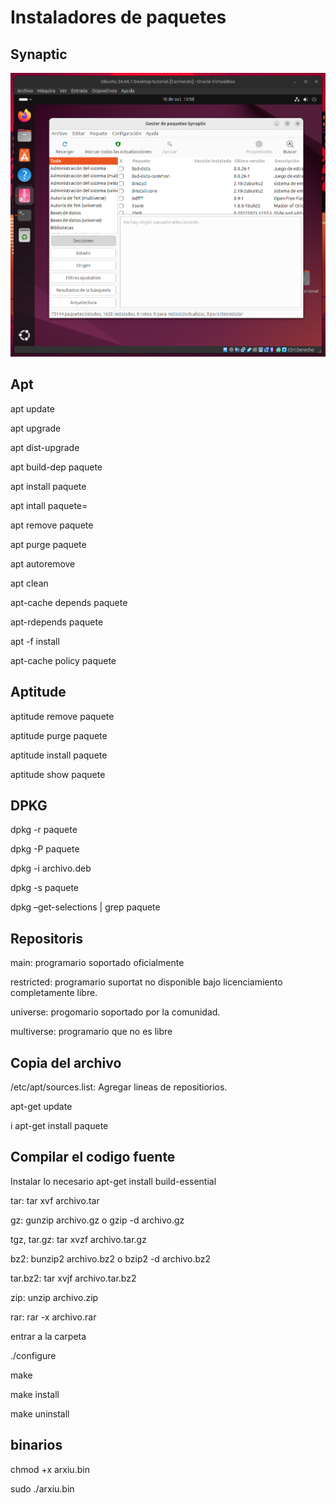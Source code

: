 # Instaladores de paquetes

## Synaptic

![01](sources/imagenes/installer_packages/1.png)

## Apt

apt update

apt upgrade 

apt dist-upgrade

apt build-dep paquete

apt install paquete

apt intall paquete=

apt remove paquete

apt purge paquete

apt autoremove

apt clean

apt-cache depends paquete

apt-rdepends paquete

apt -f install

apt-cache policy paquete

## Aptitude

aptitude remove paquete

aptitude purge paquete

aptitude install paquete

aptitude show paquete

## DPKG

dpkg -r paquete

dpkg -P paquete

dpkg -i archivo.deb

dpkg -s paquete

dpkg –get-selections | grep paquete

## Repositoris

main: programario soportado oficialmente

restricted: programario suportat no disponible bajo licenciamiento completamente libre.

universe: progomario soportado por la comunidad.

multiverse: programario que no es libre

## Copia del archivo

/etc/apt/sources.list: Agregar lineas de repositiorios.

apt-get update

i apt-get install paquete

## Compilar el codigo fuente

Instalar lo necesario apt-get install build-essential 

tar: tar xvf archivo.tar

gz: gunzip archivo.gz o gzip -d archivo.gz

tgz, tar.gz: tar xvzf archivo.tar.gz

bz2: bunzip2 archivo.bz2 o bzip2 -d archivo.bz2

tar.bz2: tar xvjf archivo.tar.bz2

zip: unzip archivo.zip

rar: rar -x archivo.rar

entrar a la carpeta

./configure

make

make install

make uninstall

## binarios

chmod +x arxiu.bin

sudo ./arxiu.bin

